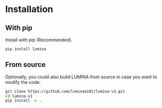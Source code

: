 # Installation

## With pip

Install with pip (Recommended).

```bash
pip install lumina
```

## From source

Optionally, you could also build LUMINA from source in case you want to modify the code:

```bash
git clone https://github.com/luminaai01/lumina-v1.git
cd lumina-v1
pip install -e .
```
